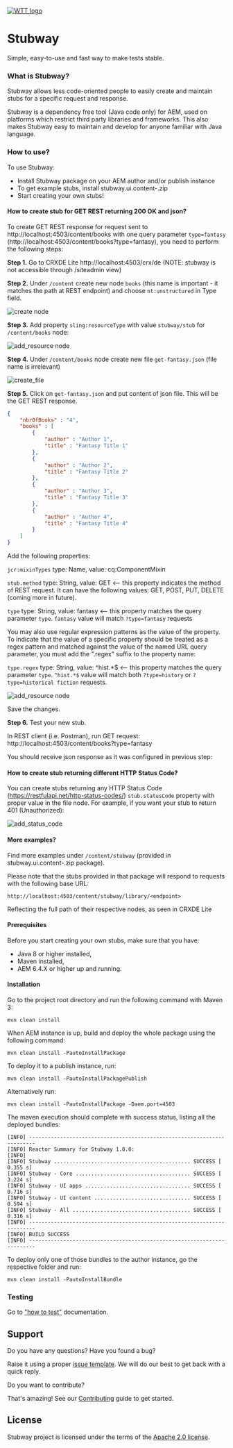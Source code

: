 [![WTT logo](docs/wtt-logo.png)](https://www.wundermanthompson.com/service/technology)

# Stubway

Simple, easy-to-use and fast way to make tests stable.

### What is Stubway?

Stubway allows less code-oriented people to easily create and maintain stubs for a specific request and response.

Stubway is a dependency free tool (Java code only) for AEM, used on platforms which restrict third party libraries and 
frameworks. This also makes Stubway easy to maintain and develop for anyone familiar with Java language.

### How to use?
To use Stubway: 
* Install Stubway package on your AEM author and/or publish instance
* To get example stubs, install stubway.ui.content-<version>.zip 
* Start creating your own stubs!

#### How to create stub for GET REST returning 200 OK and json? 

To create GET REST response for request sent to http://localhost:4503/content/books
with one query parameter `type=fantasy` (http://localhost:4503/content/books?type=fantasy), you need to perform 
the following steps:

**Step 1.** Go to CRXDE Lite http://localhost:4503/crx/de (NOTE: stubway is not accessible through /siteadmin view)

**Step 2.** Under `/content` create new node `books` (this name is important - it matches the path at REST endpoint) 
and choose `nt:unstructured` in Type field.

![create node](docs/demo/create_node.png)

**Step 3.** Add property `sling:resourceType` with value `stubway/stub` for `/content/books` node:
 
![add_resource node](docs/demo/add_resource.png)

**Step 4.** Under `/content/books` node create new file `get-fantasy.json` (file name is irrelevant)

![create_file](docs/demo/create_file.png)

**Step 5.** Click on `get-fantasy.json` and put content of json file. This will be the GET REST response. 

```json
{
    "nbrOfBooks" : "4",
    "books" : [
        {
            "author" : "Author 1",
            "title" : "Fantasy Title 1"
        },
        {
            "author" : "Author 2",
            "title" : "Fantasy Title 2"
        },
        {
            "author" : "Author 3",
            "title" : "Fantasy Title 3"
        },
        {
            "author" : "Author 4",
            "title" : "Fantasy Title 4"
        }
    ]
}
```

Add the following properties: 

`jcr:mixinTypes` type: Name, value: cq:ComponentMixin

`stub.method` type: String, value: GET <-- this property indicates the method of REST request. It can have the following
values: GET, POST, PUT, DELETE (coming more in future).

`type` type: String, value: fantasy <-- this property matches the query parameter `type`. `fantasy` value will match 
`?type=fantasy` requests

You may also use regular expression patterns as the value of the property. To indicate that the value of a specific
property should be treated as a regex pattern and matched against the value of the named URL query parameter, you must
add the ".regex" suffix to the property name:

`type.regex` type: String, value: ^hist.*$ <-- this property matches the query parameter `type`. `^hist.*$` value
will match both `?type=history` or `?type=historical fiction` requests.

![add_resource node](docs/demo/get-fantasy.png)

Save the changes.

**Step 6.** Test your new stub. 

In REST client (i.e. Postman), run GET request: http://localhost:4503/content/books?type=fantasy

You should receive json response as it was configured in previous step: 

#### How to create stub returning different HTTP Status Code?

You can create stubs returning any HTTP Status Code (https://restfulapi.net/http-status-codes/)
`stub.statusCode` property with proper value in the file node. For example, if you want your stub to return 
401 (Unauthorized):

![add_status_code](docs/demo/status_code.png)


#### More examples? 

Find more examples under `/content/stubway` (provided in stubway.ui.content-<version>.zip package).

Please note that the stubs provided in that package will respond to requests with the following base URL:

`http://localhost:4503/content/stubway/library/<endpoint>`

Reflecting the full path of their respective nodes, as seen in CRXDE Lite

#### Prerequisites

Before you start creating your own stubs, make sure that you have:
* Java 8 or higher installed,
* Maven installed,
* AEM 6.4.X or higher up and running.

#### Installation

Go to the project root directory and run the following command with Maven 3:

    mvn clean install

When AEM instance is up, build and deploy the whole package using the following command:

    mvn clean install -PautoInstallPackage

To deploy it to a publish instance, run:

    mvn clean install -PautoInstallPackagePublish

Alternatively run:

    mvn clean install -PautoInstallPackage -Daem.port=4503

The maven execution should complete with success status, listing all the deployed bundles:

```
[INFO] ------------------------------------------------------------------------
[INFO] Reactor Summary for Stubway 1.0.0:
[INFO]
[INFO] Stubway ............................................ SUCCESS [  0.355 s]
[INFO] Stubway - Core ..................................... SUCCESS [  3.224 s]
[INFO] Stubway - UI apps .................................. SUCCESS [  0.716 s]
[INFO] Stubway - UI content ............................... SUCCESS [  0.594 s]
[INFO] Stubway - All ...................................... SUCCESS [  0.316 s]
[INFO] ------------------------------------------------------------------------
[INFO] BUILD SUCCESS
[INFO] ------------------------------------------------------------------------
```

To deploy only one of those bundles to the author instance, go the respective folder and run:

    mvn clean install -PautoInstallBundle
    
### Testing 

Go to ["how to test"](stubway.tests/README.md) documentation.

## Support

Do you have any questions? Have you found a bug? 

Raise it using a proper [issue template](/.github/ISSUE_TEMPLATE.md). We will do our best to get back with a quick 
reply.

Do you want to contribute? 

That's amazing! See our [Contributing](/CONTRIBUTING.md) guide to get started.


## License

Stubway project is licensed under the terms of the [Apache 2.0 license](LICENSE.md).